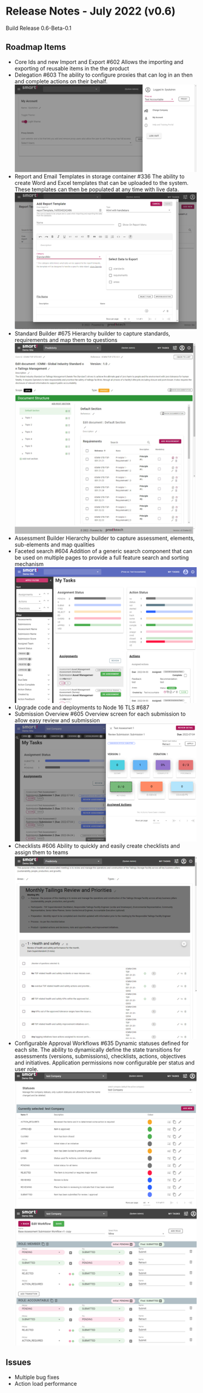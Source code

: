 # Release Notes - July 2022 (v0.6)
Build Release 0.6-Beta-0.1

## Roadmap Items
- Core Ids and new Import and Export #602
    Allows the importing and exporting of reusable items in the the product
- Delegation #603
    The ability to configure proxies that can log in an then and complete actions on their behalf.
    ![Image](/docs/assets/releasenotes/proxy.png)
- Report and Email Templates in storage container #336
    The ability to create Word and Excel templates that can be uploaded to the system. These templates can then be populated at any time with live data.
    ![Image](/docs/assets/releasenotes/reportTemplate.png)
- Standard Builder #675
    Hierarchy builder to capture standards, requirements and map them to questions
    ![Image](/docs/assets/releasenotes/docBuilder.jpeg)
- Assessment Builder
    Hierarchy builder to capture assessment, elements, sub-elements and map qualities
- Faceted search #604
    Addition of a generic search component that can be used on multiple pages to provide a full feature search and sorting mechanism
    ![Image](/docs/assets/releasenotes/faceted.png)
- Upgrade code and deployments to Node 16 TLS #687
- Submission Overview #605
    Overview screen for each submission to allow easy review and submission
    ![Image](/docs/assets/releasenotes/overview.png)
- Checklists #606
    Ability to quickly and easily create checklists and assign them to teams
    ![Image](/docs/assets/releasenotes/checklist.png)
- Configurable Approval Workflows #635
    Dynamic statuses defined for each site. The ability to dynamically define the state transitions for assessments (versions, submissions), checklists, actions, objectives and initiatives. Application permissions now configurable per status and user role.
    ![Image](/docs/assets/releasenotes/status.png)
    ![Image](/docs/assets/releasenotes/workflow.png)

## Issues
- Multiple bug fixes
- Action load performance


